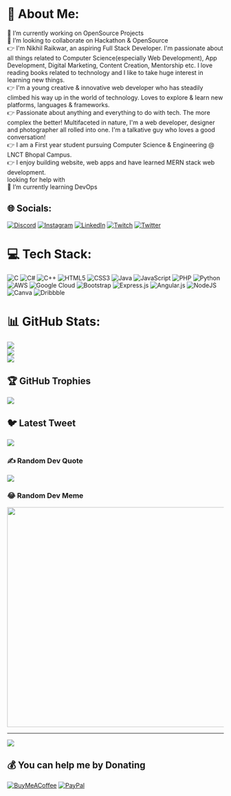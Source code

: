 # 💫 About Me:
🔭 I’m currently working on OpenSource Projects<br>👯 I’m looking to collaborate on Hackathon & OpenSource<br>👉 I'm Nikhil Raikwar, an aspiring Full Stack Developer. I'm passionate about all things related to Computer Science(especially Web Development), App Development, Digital Marketing, Content Creation, Mentorship etc. I love reading books related to technology and I like to take huge interest in learning new things.<br>👉 I'm a young creative & innovative web developer who has steadily climbed his way up in the world of technology. Loves to explore & learn new platforms, languages & frameworks.<br>👉 Passionate about anything and everything to do with tech. The more complex the better! Multifaceted in nature, I'm a web developer, designer and photographer all rolled into one. I'm a talkative guy who loves a good conversation!<br>👉 I am a First year student pursuing Computer Science & Engineering @ LNCT Bhopal Campus.<br>👉 I enjoy building website, web apps and have learned MERN stack web development.<br> looking for help with<br>🌱 I’m currently learning DevOps<br>


## 🌐 Socials:
[![Discord](https://img.shields.io/badge/Discord-%237289DA.svg?logo=discord&logoColor=white)](https://discord.gg/wB3f8frdfk) [![Instagram](https://img.shields.io/badge/Instagram-%23E4405F.svg?logo=Instagram&logoColor=white)](https://instagram.com/nikhilraikwar_18) [![LinkedIn](https://img.shields.io/badge/LinkedIn-%230077B5.svg?logo=linkedin&logoColor=white)](https://linkedin.com/in/nikhilraikwar16) [![Twitch](https://img.shields.io/badge/Twitch-%239146FF.svg?logo=Twitch&logoColor=white)](https://twitch.tv/nikhilraikwar18) [![Twitter](https://img.shields.io/badge/Twitter-%231DA1F2.svg?logo=Twitter&logoColor=white)](https://twitter.com/NikhilRaikwarr) 

# 💻 Tech Stack:
![C](https://img.shields.io/badge/c-%2300599C.svg?style=flat-square&logo=c&logoColor=white) ![C#](https://img.shields.io/badge/c%23-%23239120.svg?style=flat-square&logo=c-sharp&logoColor=white) ![C++](https://img.shields.io/badge/c++-%2300599C.svg?style=flat-square&logo=c%2B%2B&logoColor=white) ![HTML5](https://img.shields.io/badge/html5-%23E34F26.svg?style=flat-square&logo=html5&logoColor=white) ![CSS3](https://img.shields.io/badge/css3-%231572B6.svg?style=flat-square&logo=css3&logoColor=white) ![Java](https://img.shields.io/badge/java-%23ED8B00.svg?style=flat-square&logo=java&logoColor=white) ![JavaScript](https://img.shields.io/badge/javascript-%23323330.svg?style=flat-square&logo=javascript&logoColor=%23F7DF1E) ![PHP](https://img.shields.io/badge/php-%23777BB4.svg?style=flat-square&logo=php&logoColor=white) ![Python](https://img.shields.io/badge/python-3670A0?style=flat-square&logo=python&logoColor=ffdd54) ![AWS](https://img.shields.io/badge/AWS-%23FF9900.svg?style=flat-square&logo=amazon-aws&logoColor=white) ![Google Cloud](https://img.shields.io/badge/Google%20Cloud-%234285F4.svg?style=flat-square&logo=google-cloud&logoColor=white) ![Bootstrap](https://img.shields.io/badge/bootstrap-%23563D7C.svg?style=flat-square&logo=bootstrap&logoColor=white) ![Express.js](https://img.shields.io/badge/express.js-%23404d59.svg?style=flat-square&logo=express&logoColor=%2361DAFB) ![Angular.js](https://img.shields.io/badge/angular.js-%23E23237.svg?style=flat-square&logo=angularjs&logoColor=white) ![NodeJS](https://img.shields.io/badge/node.js-6DA55F?style=flat-square&logo=node.js&logoColor=white) ![Canva](https://img.shields.io/badge/Canva-%2300C4CC.svg?style=flat-square&logo=Canva&logoColor=white) ![Dribbble](https://img.shields.io/badge/Dribbble-EA4C89?style=flat-square&logo=dribbble&logoColor=white)
# 📊 GitHub Stats:
![](https://github-readme-stats.vercel.app/api?username=NikhilRaikwar&theme=dark&hide_border=false&include_all_commits=false&count_private=false)<br/>
![](https://github-readme-streak-stats.herokuapp.com/?user=NikhilRaikwar&theme=dark&hide_border=false)<br/>
![](https://github-readme-stats.vercel.app/api/top-langs/?username=NikhilRaikwar&theme=dark&hide_border=false&include_all_commits=false&count_private=false&layout=compact)

## 🏆 GitHub Trophies
![](https://github-profile-trophy.vercel.app/?username=NikhilRaikwar&theme=gruvbox&no-frame=false&no-bg=false&margin-w=4)

## 🐦 Latest Tweet
[![](https://gtce.itsvg.in/api?username=NikhilRaikwarr)](https://github.com/VishwaGauravIn/github-twitter-card-embed)

### ✍️ Random Dev Quote
![](https://quotes-github-readme.vercel.app/api?type=horizontal&theme=radical)

### 😂 Random Dev Meme
<img src="https://random-memer.herokuapp.com/" width="512px"/>

---
[![](https://visitcount.itsvg.in/api?id=NikhilRaikwar&icon=1&color=0)](https://visitcount.itsvg.in)

  ## 💰 You can help me by Donating
  [![BuyMeACoffee](https://img.shields.io/badge/Buy%20Me%20a%20Coffee-ffdd00?style=for-the-badge&logo=buy-me-a-coffee&logoColor=black)](https://buymeacoffee.com/nikhilraikwar) [![PayPal](https://img.shields.io/badge/PayPal-00457C?style=for-the-badge&logo=paypal&logoColor=white)](https://paypal.me/NikhilRaikwar16) 

  
<!-- Proudly created with GPRM ( https://gprm.itsvg.in ) -->
